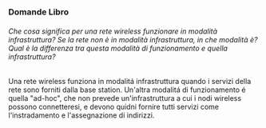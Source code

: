 ### Domande Libro
###### Che cosa significa per una rete wireless funzionare in modalità infrastruttura? Se la rete non è in modalità infrastruttura, in che modalità è? Qual è la differenza tra questa modalità di funzionamento e quella infrastruttura?
Una rete wireless funziona in modalitá infrastruttura quando i servizi della rete sono forniti dalla base station.
Un'altra modalitá di funzionamento é quella "ad-hoc", che non prevede un'infrastruttura a cui i nodi wireless possono connetteresi, e devono quidni fornire tutti servizi come l'instradamento e l'assegnazione di indirizzi.

